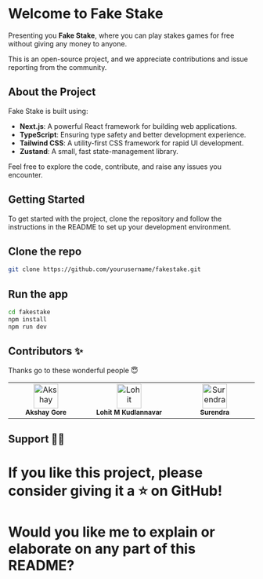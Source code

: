 # Welcome to Fake Stake

Presenting you **Fake Stake**, where you can play stakes games for free without giving any money to anyone.

This is an open-source project, and we appreciate contributions and issue reporting from the community.

## About the Project

Fake Stake is built using:

- **Next.js**: A powerful React framework for building web applications.
- **TypeScript**: Ensuring type safety and better development experience.
- **Tailwind CSS**: A utility-first CSS framework for rapid UI development.
- **Zustand**: A small, fast state-management library.

Feel free to explore the code, contribute, and raise any issues you encounter.

## Getting Started

To get started with the project, clone the repository and follow the instructions in the README to set up your development environment.

## Clone the repo
```bash
git clone https://github.com/yourusername/fakestake.git
```

## Run the app
```bash
cd fakestake
npm install
npm run dev
```
## Contributors ✨

Thanks go to these wonderful people 😇

<table>
  <tbody>
    <tr>
      <td align="center" valign="top" width="5%">
          <img src="https://avatars.githubusercontent.com/u/92959398?v=4" width="50px;" alt="Akshay"/>
          <br />
          <sub>
            <b>Akshay Gore</b>
          </sub>
        <br />
      </td>
            <td align="center" valign="top" width="5%">
          <img src="https://avatars.githubusercontent.com/u/83768627?v=4" width="50px;" alt="Lohit"/>
          <br />
          <sub>
            <b>Lohit M Kudlannavar</b>
          </sub>
        <br />
      </td>
        <td align="center" valign="top" width="5%">
          <img src="https://avatars.githubusercontent.com/u/121970162?v=4" width="50px;" alt="Surendra"/>
          <br />
          <sub>
            <b>Surendra</b>
          </sub>
        <br />
      </td>
    </tr>
  </tbody>
</table>

## Support 🙌🏻
# If you like this project, please consider giving it a ⭐️ on GitHub!
# Would you like me to explain or elaborate on any part of this README?

